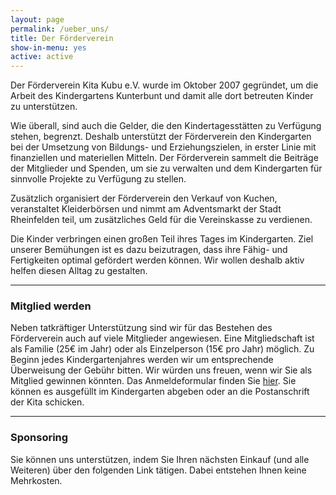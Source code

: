 ```yaml
---
layout: page
permalink: /ueber_uns/
title: Der Förderverein
show-in-menu: yes
active: active
---
```


Der Förderverein Kita Kubu e.V. wurde im Oktober 2007 gegründet, um die Arbeit des Kindergartens Kunterbunt
und damit alle dort betreuten Kinder zu unterstützen.

Wie überall, sind auch die Gelder, die den Kindertagesstätten zu Verfügung stehen, begrenzt. 
Deshalb unterstützt der Förderverein den Kindergarten bei der Umsetzung von Bildungs- und Erziehungszielen,
in erster Linie mit finanziellen und materiellen Mitteln.
Der Förderverein sammelt die Beiträge der Mitglieder und Spenden, um sie zu verwalten und dem Kindergarten
für sinnvolle Projekte zu Verfügung zu stellen.

Zusätzlich organisiert der Förderverein den Verkauf von Kuchen, veranstaltet Kleiderbörsen und nimmt am Adventsmarkt
der Stadt Rheinfelden teil, um zusätzliches Geld für die Vereinskasse zu verdienen.

Die Kinder verbringen einen großen Teil ihres Tages im Kindergarten. Ziel unserer Bemühungen ist es dazu beizutragen, dass ihre Fähig- und Fertigkeiten optimal gefördert werden können. Wir wollen deshalb aktiv helfen diesen Alltag zu gestalten.


---------------


### Mitglied werden

Neben tatkräftiger Unterstützung sind wir für das Bestehen des Förderverein auch auf viele Mitglieder angewiesen. Eine Mitgliedschaft ist als Familie (25€ im Jahr) oder als Einzelperson (15€ pro Jahr) möglich. Zu Beginn jedes Kindergartenjahres werden wir um entsprechende Überweisung der Gebühr bitten.
Wir würden uns freuen, wenn wir Sie als Mitglied gewinnen könnten. Das Anmeldeformular finden Sie [hier](/docs/Flyer_Mitgliedsantrag.pdf). 
Sie können es ausgefüllt im Kindergarten abgeben oder an die Postanschrift der Kita schicken.


----------------


### Sponsoring

Sie können uns unterstützen, indem Sie Ihren nächsten Einkauf (und alle Weiteren) über den folgenden Link tätigen. Dabei entstehen Ihnen keine Mehrkosten.

<div id="amznCharityBanner"><script type="text/javascript">(function() {var iFrame = document.createElement('iframe'); iFrame.style.display = 'none'; iFrame.style.border = "none"; iFrame.width = 310; iFrame.height = 256; iFrame.setAttribute && iFrame.setAttribute('scrolling', 'no'); iFrame.setAttribute('frameborder', '0'); setTimeout(function() {var contents = (iFrame.contentWindow) ? iFrame.contentWindow : (iFrame.contentDocument.document) ? iFrame.contentDocument.document : iFrame.contentDocument; contents.document.open(); contents.document.write(decodeURIComponent("%3Cdiv%20id%3D%22amznCharityBannerInner%22%3E%3Ca%20href%3D%22https%3A%2F%2Fsmile.amazon.de%2Fch%2F11-007-19932%22%20target%3D%22_blank%22%3E%3Cdiv%20class%3D%22text%22%20height%3D%22%22%3E%3Cdiv%20class%3D%22support-wrapper%22%3E%3Cdiv%20class%3D%22support%22%20style%3D%22font-size%3A%2025px%3B%20line-height%3A%2028px%3B%20margin-top%3A%201px%3B%20margin-bottom%3A%200px%3B%22%3EUnterst%C3%BCtzen%20Sie%20%3Cspan%20id%3D%22charity-name%22%20style%3D%22display%3A%20inline-block%3B%22%3EFoerderverein%20Kita%20Kubu%20e.V.%2C%3C%2Fspan%3E%3C%2Fdiv%3E%3C%2Fdiv%3E%3Cdiv%20class%3D%22when-shop%22%3Eindem%20Sie%20auf%20%3Cb%3Esmile.amazon.de%3C%2Fb%3E%3C%2Fdiv%3E%3Cdiv%20class%3D%22donates%22%3E%20einkaufen.%3C%2Fdiv%3E%3C%2Fdiv%3E%3C%2Fa%3E%3C%2Fdiv%3E%3Cstyle%3E%23amznCharityBannerInner%7Bbackground-image%3Aurl(https%3A%2F%2Fm.media-amazon.com%2Fimages%2FG%2F03%2Fx-locale%2Fpaladin%2Fcharitycentral%2Fbanner-background-image._CB526390082_.png)%3Bwidth%3A300px%3Bheight%3A250px%3Bposition%3Arelative%7D%23amznCharityBannerInner%20a%7Bdisplay%3Ablock%3Bwidth%3A100%25%3Bheight%3A100%25%3Bposition%3Arelative%3Bcolor%3A%23000%3Btext-decoration%3Anone%7D.text%7Bposition%3Aabsolute%3Btop%3A20px%3Bleft%3A15px%3Bright%3A15px%3Bbottom%3A100px%7D.support-wrapper%7Boverflow%3Ahidden%3Bmax-height%3A86px%7D.support%7Bfont-family%3AArial%2Csans%3Bfont-weight%3A700%3Bline-height%3A28px%3Bfont-size%3A25px%3Bcolor%3A%23333%3Btext-align%3Acenter%3Bmargin%3A0%3Bpadding%3A0%3Bbackground%3A0%200%7D.when-shop%7Bfont-family%3AArial%2Csans%3Bfont-size%3A15px%3Bfont-weight%3A400%3Bline-height%3A15px%3Bcolor%3A%23333%3Btext-align%3Acenter%3Bmargin%3A0%3Bpadding%3A0%3Bbackground%3A0%200%7D.donates%7Bfont-family%3AArial%2Csans%3Bfont-size%3A15px%3Bfont-weight%3A400%3Bline-height%3A21px%3Bcolor%3A%23333%3Btext-align%3Acenter%3Bmargin%3A0%3Bpadding%3A0%3Bbackground%3A0%200%7D%3C%2Fstyle%3E")); contents.document.close(); iFrame.style.display = 'block';}); document.getElementById('amznCharityBanner').appendChild(iFrame); })(); </script></div>



